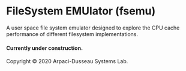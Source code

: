 # FileSystem EMUlator (fsemu)

A user space file system emulator designed to explore the CPU cache performance of different filesystem implementations.

#### Currently under construction.

Copyright © 2020 Arpaci-Dusseau Systems Lab.
